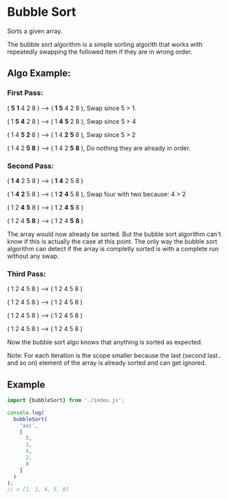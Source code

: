 # Bubble Sort

Sorts a given array. 

The bubble sort algorithm is a simple sorting algorith that works with repeatedly swapping the followed item if they are in wrong order.

## Algo Example:

### First Pass:
( **5** **1** 4 2 8 ) –> ( **1** **5** 4 2 8 ), Swap since 5 > 1.

( 1 **5** **4** 2 8 ) –>  ( 1 **4** **5** 2 8 ), Swap since 5 > 4

( 1 4 **5** **2** 8 ) –>  ( 1 4 **2** **5** 8 ), Swap since 5 > 2

( 1 4 2 **5** **8** ) –> ( 1 4 2 **5** **8** ), Do nothing they are already in order.

### Second Pass:
( **1** **4** 2 5 8 ) –> ( **1** **4** 2 5 8 )

( 1 **4** **2** 5 8 ) –> ( 1 **2** **4** 5 8 ), Swap four with two because: 4 > 2

( 1 2 **4** **5** 8 ) –> ( 1 2 **4** **5** 8 )

( 1 2 4 **5** **8** ) –>  ( 1 2 4 **5** **8** )

The array would now already be sorted. But the bubble sort algorithm can't know if this is actually the case at this point. 
The only way the bubble sort algorithm can detect if the array is completly sorted is with a complete run without any swap.

### Third Pass:
( 1 2 4 5 8 ) –> ( 1 2 4 5 8 )

( 1 2 4 5 8 ) –> ( 1 2 4 5 8 )

( 1 2 4 5 8 ) –> ( 1 2 4 5 8 )

( 1 2 4 5 8 ) –> ( 1 2 4 5 8 )

Now the bubble sort algo knows that anything is sorted as expected.

Note: For each iteration is the scope smaller because the last (second last.. and so on) element of the array is already sorted and can get ignored.

## Example

``` javascript
import {bubbleSort} from './index.js';

console.log(
  bubbleSort(
    'asc',
    [
      5,
      1,
      4,
      2,
      8
    ]
  )
);
// > [1, 2, 4, 5, 8]
```
